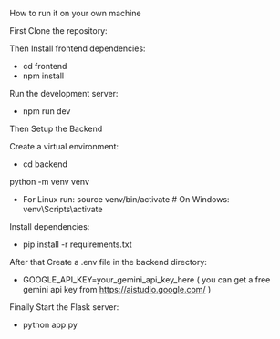 How to run it on your own machine

First Clone the repository:

Then Install frontend dependencies:

- cd frontend
- npm install

Run the development server:

- npm run dev

Then Setup the Backend

Create a virtual environment:

- cd backend

python -m venv venv

- For Linux run: source venv/bin/activate # On Windows: venv\Scripts\activate

Install dependencies:

- pip install -r requirements.txt

After that Create a .env file in the backend directory:

- GOOGLE_API_KEY=your_gemini_api_key_here
  ( you can get a free gemini api key from https://aistudio.google.com/ )

Finally Start the Flask server:

- python app.py
